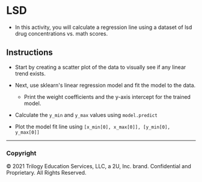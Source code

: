 # LSD

* In this activity, you will calculate a regression line using a dataset of lsd drug concentrations vs. math scores.

## Instructions

* Start by creating a scatter plot of the data to visually see if any linear trend exists.

* Next, use sklearn's linear regression model and fit the model to the data.

  * Print the weight coefficients and the y-axis intercept for the trained model.

* Calculate the `y_min` and `y_max` values using `model.predict`

* Plot the model fit line using `[x_min[0], x_max[0]], [y_min[0], y_max[0]]`

- - -

### Copyright

© 2021 Trilogy Education Services, LLC, a 2U, Inc. brand. Confidential and Proprietary. All Rights Reserved.
